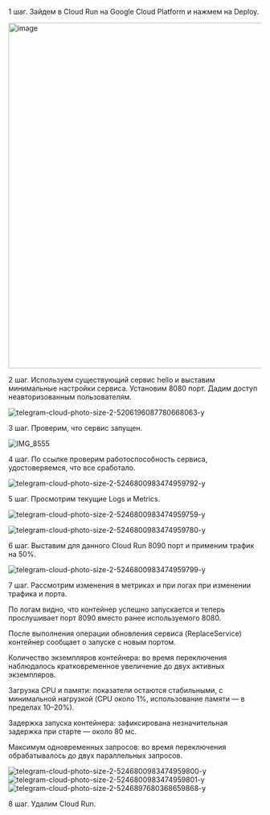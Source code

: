 1 шаг. Зайдем в Cloud Run на Google Cloud Platform и нажмем на Deploy.

<img width="688" alt="image" src="https://github.com/user-attachments/assets/a7a8fc99-360c-4913-af5a-8c95aa38ee3b" />

2 шаг. Используем существующий сервис hello и выставим минимальные настройки сервиса. Установим 8080 порт. Дадим доступ неавторизованным пользователям.

![telegram-cloud-photo-size-2-5206196087780668063-y](https://github.com/user-attachments/assets/68a1e3e2-ceb8-40b9-9a97-98ba2cbb72ab)


3 шаг. Проверим, что сервис запущен.

![IMG_8555](https://github.com/user-attachments/assets/d8121182-1fe6-4e9a-b913-657c88b832da)



4 шаг. По ссылке проверим работоспособность сервиса, удостоверяемся, что все сработало.

![telegram-cloud-photo-size-2-5246800983474959792-y](https://github.com/user-attachments/assets/4ac4a727-1564-49a0-b680-65cc503753d3)


5 шаг. Просмотрим текущие Logs и Metrics.

![telegram-cloud-photo-size-2-5246800983474959759-y](https://github.com/user-attachments/assets/62fd0d08-e0ba-4c7b-95d0-7c9656653856)


![telegram-cloud-photo-size-2-5246800983474959780-y](https://github.com/user-attachments/assets/76e7afba-da69-4b3c-8d11-e0a6ea53400c)


6 шаг. Выставим для данного Cloud Run 8090 порт и применим трафик на 50%.

![telegram-cloud-photo-size-2-5246800983474959799-y](https://github.com/user-attachments/assets/b2afb9b4-295e-4954-a719-c5811ad5f85e)

7 шаг. Рассмотрим изменения в метриках и при логах при изменении трафика и порта. 

По логам видно, что контейнер успешно запускается и теперь прослушивает порт 8090 вместо ранее используемого 8080.

После выполнения операции обновления сервиса (ReplaceService) контейнер сообщает о запуске с новым портом.

Количество экземпляров контейнера: во время переключения наблюдалось кратковременное увеличение до двух активных экземпляров.

Загрузка CPU и памяти: показатели остаются стабильными, с минимальной нагрузкой (CPU около 1%, использование памяти — в пределах 10–20%).

Задержка запуска контейнера: зафиксирована незначительная задержка при старте — около 80 мс.

Максимум одновременных запросов: во время переключения обрабатывалось до двух параллельных запросов.

![telegram-cloud-photo-size-2-5246800983474959800-y](https://github.com/user-attachments/assets/bb655f7e-06a4-496e-b5a1-6dab41487481)
![telegram-cloud-photo-size-2-5246800983474959801-y](https://github.com/user-attachments/assets/6535c9cd-599f-4bdf-8890-0c4323f97f17)
![telegram-cloud-photo-size-2-5246897680368659868-y](https://github.com/user-attachments/assets/a6bd3cbd-175b-4b57-97ba-1198bc498a6c)

8 шаг. Удалим Cloud Run.

